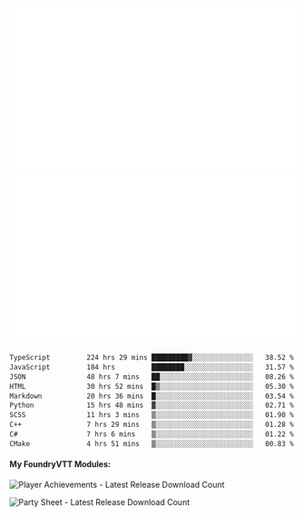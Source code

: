 
![](https://raw.githubusercontent.com/eddiedover/ghstats/master/generated/overview.svg)
![](https://raw.githubusercontent.com/eddiedover/ghstats/master/generated/languages.svg)

<!--START_SECTION:waka-->

```txt
TypeScript         224 hrs 29 mins █████████▓░░░░░░░░░░░░░░░   38.52 %
JavaScript         184 hrs         ████████░░░░░░░░░░░░░░░░░   31.57 %
JSON               48 hrs 7 mins   ██░░░░░░░░░░░░░░░░░░░░░░░   08.26 %
HTML               30 hrs 52 mins  █▒░░░░░░░░░░░░░░░░░░░░░░░   05.30 %
Markdown           20 hrs 36 mins  █░░░░░░░░░░░░░░░░░░░░░░░░   03.54 %
Python             15 hrs 48 mins  ▓░░░░░░░░░░░░░░░░░░░░░░░░   02.71 %
SCSS               11 hrs 3 mins   ▒░░░░░░░░░░░░░░░░░░░░░░░░   01.90 %
C++                7 hrs 29 mins   ▒░░░░░░░░░░░░░░░░░░░░░░░░   01.28 %
C#                 7 hrs 6 mins    ▒░░░░░░░░░░░░░░░░░░░░░░░░   01.22 %
CMake              4 hrs 51 mins   ▒░░░░░░░░░░░░░░░░░░░░░░░░   00.83 %
```

<!--END_SECTION:waka-->

#### My FoundryVTT Modules:

  ![Player Achievements - Latest Release Download Count](https://img.shields.io/badge/dynamic/json?label=Player%20Achievements%20-%20Downloads@latest&query=assets%5B1%5D.download_count&url=https%3A%2F%2Fapi.github.com%2Frepos%2FEddieDover%2Ffvtt-player-achievements%2Freleases%2Flatest)

  ![Party Sheet - Latest Release Download Count](https://img.shields.io/badge/dynamic/json?label=Party%20Sheet%20-%20Downloads@latest&query=assets%5B1%5D.download_count&url=https%3A%2F%2Fapi.github.com%2Frepos%2FEddieDover%2Ffvtt-party-sheet%2Freleases%2Flatest)

<a rel="me" href="https://techhub.social/@EddieDover"></a>
